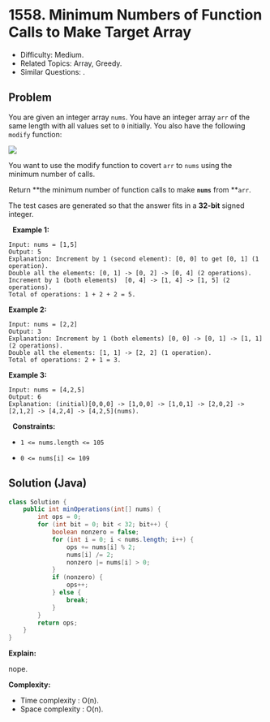 # 1558. Minimum Numbers of Function Calls to Make Target Array

- Difficulty: Medium.
- Related Topics: Array, Greedy.
- Similar Questions: .

## Problem

You are given an integer array ```nums```. You have an integer array ```arr``` of the same length with all values set to ```0``` initially. You also have the following ```modify``` function:

![](https://assets.leetcode.com/uploads/2020/07/10/sample_2_1887.png)

You want to use the modify function to covert ```arr``` to ```nums``` using the minimum number of calls.

Return **the minimum number of function calls to make **```nums```** from **```arr```.

The test cases are generated so that the answer fits in a **32-bit** signed integer.

 
**Example 1:**

```
Input: nums = [1,5]
Output: 5
Explanation: Increment by 1 (second element): [0, 0] to get [0, 1] (1 operation).
Double all the elements: [0, 1] -> [0, 2] -> [0, 4] (2 operations).
Increment by 1 (both elements)  [0, 4] -> [1, 4] -> [1, 5] (2 operations).
Total of operations: 1 + 2 + 2 = 5.
```

**Example 2:**

```
Input: nums = [2,2]
Output: 3
Explanation: Increment by 1 (both elements) [0, 0] -> [0, 1] -> [1, 1] (2 operations).
Double all the elements: [1, 1] -> [2, 2] (1 operation).
Total of operations: 2 + 1 = 3.
```

**Example 3:**

```
Input: nums = [4,2,5]
Output: 6
Explanation: (initial)[0,0,0] -> [1,0,0] -> [1,0,1] -> [2,0,2] -> [2,1,2] -> [4,2,4] -> [4,2,5](nums).
```

 
**Constraints:**


	
- ```1 <= nums.length <= 105```
	
- ```0 <= nums[i] <= 109```



## Solution (Java)

```java
class Solution {
    public int minOperations(int[] nums) {
        int ops = 0;
        for (int bit = 0; bit < 32; bit++) {
            boolean nonzero = false;
            for (int i = 0; i < nums.length; i++) {
                ops += nums[i] % 2;
                nums[i] /= 2;
                nonzero |= nums[i] > 0;
            }
            if (nonzero) {
                ops++;
            } else {
                break;
            }
        }
        return ops;
    }
}
```

**Explain:**

nope.

**Complexity:**

* Time complexity : O(n).
* Space complexity : O(n).
